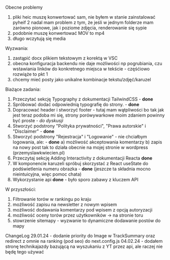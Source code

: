 Obecne problemy

1. pliki heic muszę konwertować sam, nie byłem w stanie zainstalować pyheif
2  nadal mam problem z tym, że jeśli w jednym folderze mam zarówno pionowe, jak i poziome zdjęcia, renderowanie się sypie
3. podobnie muszę konwertować MOV to mp4 
4. długo wczytują się media

Wyzwania:

1. zastąpić docx plikiem tekstowym z korektą w VSC
2. obecna konfiguracja backendu nie daje możliwości np pogrubiania, czu wstawiania linków do konkretnego miejsca w tekście - częśćiowo rozwiąże to pkt 1
3. chcemy mieć posty jako unikalne kombinacje tekstu/zdjęć/karuzel


Biażące zadania:

1. Przeczytać sekcję Typography z dokumentacji TailwindCSS - **done**
2. Spróbować dodać odpowiednią typografię do strony. - **done**
3. Dopracować header i stworzyć footer - tutaj mam wątpliwości bo tak jak jest teraz podoba mi się, strony porówywarkowe moim zdaniem powinny być proste - *do dyskusji*
4. Stworzyć podstrony "Polityka prywatności", "Prawa autorskie" i "Disclaimer" - **done** 
5. Stworzyć podstrony "Rejestracja" i "Logowanie" - nie chciałbym logowania, ale: - **done**
    a) możliwość akceptowania komentarzy 
    b) zapis na nowy post
    tak to działa obecnie na mojej stronie w wordpress (przemyslawkwiecien.pl)
6. Przeczytaj sekcję Adding Interactivity z dokumentacji Reacta **done**
7. W komponencie karuzeli spróbuj skorzystać z React useState do podświetlenia numeru obrazka - **done** (jeszcze ta składnia mocno nieintuicyjna, więc pomoc chata)
8. Wykorzystanie api  **done** - było sporo zabawy z kluczem API



W przyszłości:

1. Filtrowanie torów w rankingu po kraju
2. możliwość zapisu na newsletter z nowym wpisem
3. możliwość dodawania komentarzy pod wpisem z opcją autoryzacji
4. możliwość oceny torów przez użytkowników -> na stronie toru
5. stowrzenie sitemapy - wyzwanie to dynamiczne dodawanie postów do mapy




ChangeLog
29.01.24 - dodanie priority do Image w TrackSummary oraz redirect z omnie na ranking (pod seo) do next.config.js
04.02.24 - dodałem stronę technikajazdy bazującą na wyszukaniu z YT przez api, ale raczej nie będę tego używać